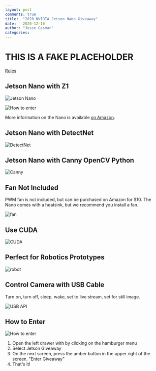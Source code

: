 ```yaml
---
layout: post
comments: true
title:  "2020 NVIDIA Jetson Nano Giveaway"
date:   2020-12-10
author: "Jesse Casman"
categories: 
---
```


# THIS IS A FAKE PLACEHOLDER

[Rules](https://theta360developers.github.io/blog/2020/12/10/jetson-giveaway-rules.html)




## Jetson Nano with Z1

![Jetson Nano](/blog/img/2020-12/nano_theta.png)

![How to enter](/blog/img/2020-12/giveaway_signup.gif)


More information on the Nano is available [on Amazon](https://amzn.to/3396bbI). 


## Jetson Nano with DetectNet

![DetectNet](/blog/img/2020-12/detect-live.png)

## Jetson Nano with Canny OpenCV Python

![Canny](/blog/img/2020-12/canny_opencv_demo.png)

## Fan Not Included

PWM fan is not included, but can be purchased on Amazon for $10.  The Nano comes with a heatsink, but we recommend you install a fan.

![fan](/blog/img/2020-12/fan_mount.png)

## Use CUDA

![CUDA](https://codetricity.github.io/theta-linux/images/hardware/jetson_monitor/jtop_info.png)

## Perfect for Robotics Prototypes

![robot](/blog/img/2020-12/robot.png)

## Control Camera with USB Cable

Turn on, turn off, sleep, wake, set to live stream, set for still image.

![USB API](/blog/img/2020-12/usb_api_3.gif)


## How to Enter

![How to enter](/blog/img/2020-12/giveaway_signup.gif)


1. Open the left drawer with by clicking on the hamburger menu
2. Select Jetson Giveaway
3. On the next screen, press the amber button in the upper right of the screen, "Enter Giveaway"
4. That's it!